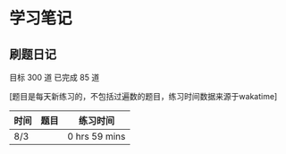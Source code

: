 # 学习笔记

## 刷题日记

目标 300 道 已完成 85 道

[题目是每天新练习的，不包括过遍数的题目，练习时间数据来源于wakatime]

| 时间 | 题目 | 练习时间      |
| ---- | ---- | ------------- |
| 8/3  |      | 0 hrs 59 mins |


